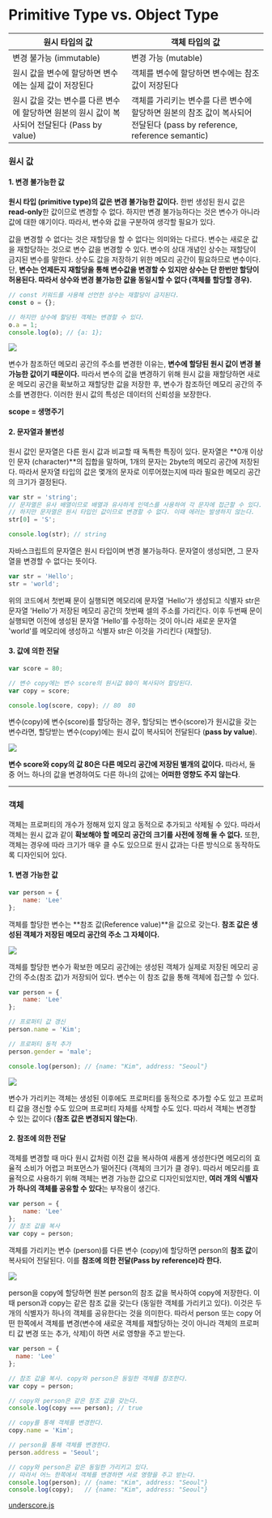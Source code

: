 # Primitive Type vs. Object Type

| 원시 타입의 값                                               | 객체 타입의 값                                               |
| ------------------------------------------------------------ | ------------------------------------------------------------ |
| 변경 불가능 (immutable)                                      | 변경 가능 (mutable)                                          |
| 원시 값을 변수에 할당하면 변수에는 실제 값이 저장된다        | 객체를 변수에 할당하면 변수에는 참조 값이 저장된다           |
| 원시 값을 갖는 변수를 다른 변수에 할당하면 원본의 원시 값이 복사되어 전달된다 (Pass by value) | 객체를 가리키는 변수를 다른 변수에 할당하면 원본의 참조 값이 복사되어 전달된다 (pass by reference, reference semantic) |



### 원시 값

#### 1. 변경 불가능한 값

**원시 타입 (primitive type)의 값은 변경 불가능한 값이다.** 한번 생성된 원시 값은 **read-only**한 값이므로 변경할 수 없다. 하지만 변경 불가능하다는 것은 변수가 아니라 값에 대한 얘기이다. 따라서, 변수와 값을 구분하여 생각할 필요가 있다.

값을 변경할 수 없다는 것은 재할당을 할 수 없다는 의미와는 다르다. 변수는 새로운 값을 재할당하는 것으로 변수 값을 변경할 수 있다. 변수의 상대 개념인 상수는 재할당이 금지된 변수를 말한다. 상수도 값을 저장하기 위한 메모리 공간이 필요하므로 변수이다. 단, **변수는 언제든지 재할당을 통해 변수값을 변경할 수 있지만 상수는 단 한번만 할당이 허용된다. 따라서 상수와 변경 불가능한 값을 동일시할 수 없다 (객체를 할당할 경우).**

```javascript
// const 키워드를 사용해 선언한 상수는 재할당이 금지된다.
const o = {};

// 하지만 상수에 할당된 객체는 변경할 수 있다.
o.a = 1;
console.log(o); // {a: 1};
```




![](./images/reassign.png)

변수가 참조하던 메모리 공간의 주소를 변경한 이유는, **변수에 할당된 원시 값이 변경 불가능한 값이기 때문이다.** 따라서 변수의 값을 변경하기 위해 원시 값을 재할당하면 새로운 메모리 공간을 확보하고 재할당한 값을 저장한 후, 변수가 참조하던 메모리 공간의 주소를 변경한다. 이러한 원시 값의 특성은 데이터의 신뢰성을 보장한다. 

**scope = 생명주기**



#### 2. 문자열과 불변성

원시 값인 문자열은 다른 원시 값과 비교할 때 독특한 특징이 있다. 문자열은 **0개 이상인 문자 (character)**의 집합을 말하며, 1개의 문자는 2byte의 메모리 공간에 저장된다. 따라서 문자열 타입의 값은 몇개의 문자로 이루어졌는지에 따라 필요한 메모리 공간의 크기가 결정된다.



```javascript
var str = 'string';
// 문자열은 유사 배열이므로 배열과 유사하게 인덱스를 사용하여 각 문자에 접근할 수 있다.
// 하지만 문자열은 원시 타입인 값이므로 변경할 수 없다. 이때 에러는 발생하지 않는다.
str[0] = 'S';

console.log(str); // string
```

자바스크립트의 문자열은 원시 타입이며 변경 불가능하다. 문자열이 생성되면, 그 문자열을 변경할 수 없다는 뜻이다.



```javascript
var str = 'Hello';
str = 'world';
```

위의 코드에서 첫번째 문이 실행되면 메모리에 문자열 'Hello'가 생성되고 식별자 str은 문자열 'Hello'가 저장된 메모리 공간의 첫번째 셀의 주소를 가리킨다. 이후 두번째 문이 실행되면 이전에 생성된 문자열 'Hello'를 수정하는 것이 아니라 새로운 문자열 'world'를 메모리에 생성하고 식별자 str은 이것을 가리킨다 (재할당).



#### 3. 값에 의한 전달

```javascript
var score = 80;

// 변수 copy에는 변수 score의 원시값 80이 복사되어 할당된다.
var copy = score;

console.log(score, copy); // 80  80
```

변수(copy)에 변수(score)를 할당하는 경우, 할당되는 변수(score)가 원시값을 갖는 변수라면, 할당받는 변수(copy)에는 원시 값이 복사되어 전달된다 (**pass by value**).

![](./images/passbyvalue.png)

**변수 score와 copy의 값 80은 다른 메모리 공간에 저장된 별개의 값이다.** 따라서, 둘 중 어느 하나의 값을 변경하여도 다른 하나의 값에는 **어떠한 영향도 주지 않는다**.



---

### 객체

객체는 프로퍼티의 개수가 정해져 있지 않고 동적으로 추가되고 삭제될 수 있다. 따라서 객체는 원시 값과 같이 **확보해야 할 메모리 공간의 크기를 사전에 정해 둘 수 없다.** 또한, 객체는 경우에 따라 크기가 매우 클 수도 있으므로 원시 값과는 다른 방식으로 동작하도록 디자인되어 있다.

#### 1. 변경 가능한 값

```javascript
var person = {
    name: 'Lee'
};
```

객체를 할당한 변수는 **참조 값(Reference value)**을 값으로 갖는다. **참조 값은 생성된 객체가 저장된 메모리 공간의 주소 그 자체이다.**

![](./images/referenceValue.png)

객체를 할당한 변수가 확보한 메모리 공간에는 생성된 객체가 실제로 저장된 메모리 공간의 주소(참조 값)가 저장되어 있다. 변수는 이 참조 값을 통해 객체에 접근할 수 있다.



``` javascript
var person = {
    name: 'Lee'
};

// 프로퍼티 값 갱신
person.name = 'Kim';

// 프로퍼티 동적 추가
person.gender = 'male';

console.log(person); // {name: "Kim", address: "Seoul"}
```

![](./images/referenceValue2.png)

변수가 가리키는 객체는 생성된 이후에도 프로퍼티를 동적으로 추가할 수도 있고 프로퍼티 값을 갱신할 수도 있으며 프로퍼티 자체를 삭제할 수도 있다. 따라서 객체는 변경할 수 있는 값이다 (**참조 값은 변경되지 않는다**).



#### 2. 참조에 의한 전달

객체를 변경할 때 마다 원시 값처럼 이전 값을 복사하여 새롭게 생성한다면 메모리의 효율적 소비가 어렵고 퍼포먼스가 떨어진다 (객체의 크기가 클 경우). 따라서 메모리를 효율적으로 사용하기 위해 객체는 변경 가능한 값으로 디자인되었지만,  **여러 개의 식별자가 하나의 객체를 공유할 수 있다**는 부작용이 생긴다.

```javascript
var person = {
    name: 'Lee'
};
// 참조 값을 복사
var copy = person;
```

객체를 가리키는 변수 (person)를 다른 변수 (copy)에 할당하면 person의 **참조 값**이 복사되어 전달된다. 이를 **참조에 의한 전달(Pass by reference)라 한다.**

![](./images/passbyreferecne.png)

person을 copy에 할당하면 원본 person의 참조 값을 복사하여 copy에 저장한다. 이때 person과 copy는 같은 참조 값을 갖는다 (동일한 객체를 가리키고 있다). 이것은 두개의 식별자가 하나의 객체를 공유한다는 것을 의미한다. 따라서 person 또는 copy 어떤 한쪽에서 객체를 변경(변수에 새로운 객체를 재할당하는 것이 아니라 객체의 프로퍼티 값 변경 또는 추가, 삭제)이 하면 서로 영향을 주고 받는다.

```javascript
var person = {
  name: 'Lee'
};

// 참조 값을 복사. copy와 person은 동일한 객체를 참조한다.
var copy = person;

// copy와 person은 같은 참조 값을 갖는다.
console.log(copy === person); // true

// copy를 통해 객체를 변경한다.
copy.name = 'Kim';

// person을 통해 객체를 변경한다.
person.address = 'Seoul';

// copy와 person은 같은 동일한 가리키고 있다.
// 따라서 어느 한쪽에서 객체를 변경하면 서로 영향을 주고 받는다.
console.log(person); // {name: "Kim", address: "Seoul"}
console.log(copy);   // {name: "Kim", address: "Seoul"}
```

[underscore.js](https://underscorejs.org/)

